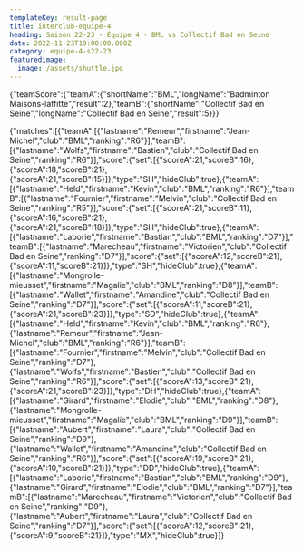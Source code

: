 ```yaml
---
templateKey: result-page
title: interclub-equipe-4
heading: Saison 22-23 - Équipe 4 - BML vs Collectif Bad en Seine
date: 2022-11-23T19:00:00.000Z
category: equipe-4-s22-23
featuredimage:
  image: /assets/shuttle.jpg
---
```


<teamscoreboard>{"teamScore":{"teamA":{"shortName":"BML","longName":"Badminton Maisons-laffitte","result":2},"teamB":{"shortName":"Collectif Bad en Seine","longName":"Collectif Bad en Seine","result":5}}}</teamscoreboard>

<scoreboard>{"matches":[{"teamA":[{"lastname":"Remeur","firstname":"Jean-Michel","club":"BML","ranking":"R6"}],"teamB":[{"lastname":"Wolfs","firstname":"Bastien","club":"Collectif Bad en Seine","ranking":"R6"}],"score":{"set":[{"scoreA":21,"scoreB":16},{"scoreA":18,"scoreB":21},{"scoreA":21,"scoreB":15}]},"type":"SH","hideClub":true},{"teamA":[{"lastname":"Held","firstname":"Kevin","club":"BML","ranking":"R6"}],"teamB":[{"lastname":"Fournier","firstname":"Melvin","club":"Collectif Bad en Seine","ranking":"R5"}],"score":{"set":[{"scoreA":21,"scoreB":11},{"scoreA":16,"scoreB":21},{"scoreA":21,"scoreB":18}]},"type":"SH","hideClub":true},{"teamA":[{"lastname":"Laborie","firstname":"Bastian","club":"BML","ranking":"D7"}],"teamB":[{"lastname":"Marecheau","firstname":"Victorien","club":"Collectif Bad en Seine","ranking":"D7"}],"score":{"set":[{"scoreA":12,"scoreB":21},{"scoreA":11,"scoreB":21}]},"type":"SH","hideClub":true},{"teamA":[{"lastname":"Mongrolle-mieusset","firstname":"Magalie","club":"BML","ranking":"D8"}],"teamB":[{"lastname":"Wallet","firstname":"Amandine","club":"Collectif Bad en Seine","ranking":"D7"}],"score":{"set":[{"scoreA":11,"scoreB":21},{"scoreA":21,"scoreB":23}]},"type":"SD","hideClub":true},{"teamA":[{"lastname":"Held","firstname":"Kevin","club":"BML","ranking":"R6"},{"lastname":"Remeur","firstname":"Jean-Michel","club":"BML","ranking":"R6"}],"teamB":[{"lastname":"Fournier","firstname":"Melvin","club":"Collectif Bad en Seine","ranking":"D7"},{"lastname":"Wolfs","firstname":"Bastien","club":"Collectif Bad en Seine","ranking":"R6"}],"score":{"set":[{"scoreA":13,"scoreB":21},{"scoreA":21,"scoreB":23}]},"type":"DH","hideClub":true},{"teamA":[{"lastname":"Girard","firstname":"Elodie","club":"BML","ranking":"D8"},{"lastname":"Mongrolle-mieusset","firstname":"Magalie","club":"BML","ranking":"D9"}],"teamB":[{"lastname":"Aubert","firstname":"Laura","club":"Collectif Bad en Seine","ranking":"D9"},{"lastname":"Wallet","firstname":"Amandine","club":"Collectif Bad en Seine","ranking":"R6"}],"score":{"set":[{"scoreA":19,"scoreB":21},{"scoreA":10,"scoreB":21}]},"type":"DD","hideClub":true},{"teamA":[{"lastname":"Laborie","firstname":"Bastian","club":"BML","ranking":"D9"},{"lastname":"Girard","firstname":"Elodie","club":"BML","ranking":"D7"}],"teamB":[{"lastname":"Marecheau","firstname":"Victorien","club":"Collectif Bad en Seine","ranking":"D9"},{"lastname":"Aubert","firstname":"Laura","club":"Collectif Bad en Seine","ranking":"D7"}],"score":{"set":[{"scoreA":12,"scoreB":21},{"scoreA":9,"scoreB":21}]},"type":"MX","hideClub":true}]}</scoreboard>